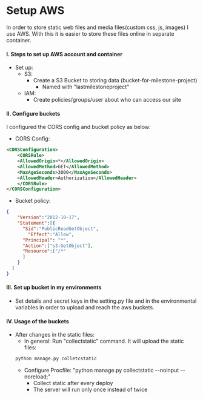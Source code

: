 # Setup AWS

In order to store static web files and media files(custom css, js, images) I use AWS. 
With this it is easier to store these files online in separate container.

#### I. Steps to set up AWS account and container

- Set up:
    - S3:
        - Create a S3 Bucket to storing data (bucket-for-milestone-project)
            - Named with "lastmilestoneproject"
    - IAM:
        - Create policies/groups/user about who can access our site

#### II. Configure buckets
I configured the CORS config and bucket policy as below:
- CORS Config:
```xml
<CORSConfiguration>
    <CORSRule>
    <AllowedOrigin>*</AllowedOrigin>
    <AllowedMethod>GET</AllowedMethod>
    <MaxAgeSeconds>3000</MaxAgeSeconds>
    <AllowedHeader>Authorization</AllowedHeader>
    </CORSRule>
</CORSConfiguration>
```

- Bucket policy:

```json
{
    "Version":"2012-10-17",
    "Statement":[{
      "Sid":"PublicReadGetObject",
        "Effect":"Allow",
      "Principal": "*",
      "Action":["s3:GetObject"],
      "Resource":["/*"
      ]
    }
  ]
}
```
#### III. Set up bucket in my environments
- Set details and secret keys in the setting.py file and in the environmental variables in order to upload and reach the aws buckets.

#### IV. Usage of the buckets
- After changes in the static files:
    - In general: Run "collectstatic" command. It will upload the static files:
    ````bash
    python manage.py colletcstatic
    ````
    - Configure Procfile: "python manage.py collectstatic --noinput --noreload;"
        - Collect static after every deploy
        - The server will run only once instead of twice
